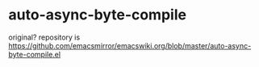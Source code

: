 # auto-async-byte-compile
original? repository is https://github.com/emacsmirror/emacswiki.org/blob/master/auto-async-byte-compile.el
